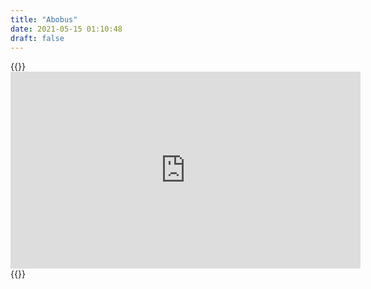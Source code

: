 ```yaml
---
title: "Abobus"
date: 2021-05-15 01:10:48
draft: false
---
```


{{<rawhtml>}}<iframe width="560" height="315" src="https://www.youtube.com/embed/SIuv3P6LKCQ" title="YouTube video player" frameborder="0" allow="accelerometer; autoplay; clipboard-write; encrypted-media; gyroscope; picture-in-picture" allowfullscreen></iframe>{{</rawhtml>}}
